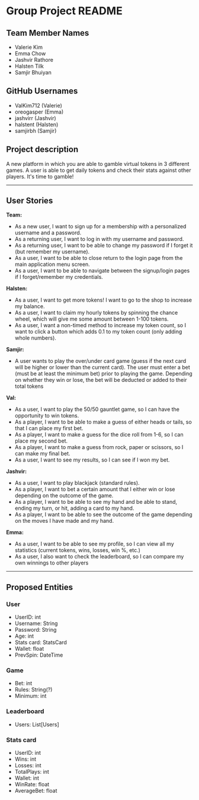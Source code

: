 # Group Project README

## Team Member Names
- Valerie Kim
- Emma Chow
- Jashvir Rathore
- Halsten Tilk
- Samjir Bhuiyan

## GitHub Usernames 
- ValKim712 (Valerie)
- oreogasper (Emma)
- jashvirr (Jashvir)
- halstent (Halsten)
- samjirbh (Samjir)


## Project description
A new platform in which you are able to gamble virtual tokens in 3 different games.
A user is able to get daily tokens and check their stats against other players.
It's time to gamble!

***

## User Stories
**Team:** 
- As a new user, I want to sign up for a membership with a personalized username and a password.
- As a returning user, I want to log in with my username and password.
- As a returning user, I want to be able to change my password if I forget it (but remember my username).
- As a user, I want to be able to close return to the login page from the main application menu screen.
- As a user, I want to be able to navigate between the signup/login pages if I forget/remember my credentials.

**Halsten:** 
- As a user, I want to get more tokens! I want to go to the shop to increase my balance.
- As a user, I want to claim my hourly tokens by spinning the chance wheel, which will give me some amount 
between 1-100 tokens.
- As a user, I want a non-timed method to increase my token count, so I want to click a button which adds 0.1 to my 
token count (only adding whole numbers).

**Samjir:** 
- A user wants to play the over/under card game (guess if the next card will be higher or lower than the 
current card). The user must enter a bet (must be at least the minimum bet) prior to playing the game. 
Depending on whether they win or lose, the bet will be deducted or added to their total tokens

**Val:**
- As a user, I want to play the 50/50 gauntlet game, so I can have the opportunity to win tokens. 
- As a player, I want to be able to make a guess of either heads or tails, so that I can place my first bet. 
- As a player, I want to make a guess for the dice roll from 1-6, so I can place my second bet. 
- As a player, I want to make a guess from rock, paper or scissors, so I can make my final bet. 
- As a user, I want to see my results, so I can see if I won my bet.


**Jashvir:** 
- As a user, I want to play blackjack (standard rules). 
- As a player, I want to bet a certain amount that I either win or lose depending on the outcome of the game. 
- As a player, I want to be able to see my hand and be able to stand, ending my turn, or hit, adding a card to my hand. 
- As a player, I want to be able to see the outcome of the game depending on the moves I have made and my hand.


**Emma:** 
- As a user, I want to be able to see my profile, so I can view all my statistics (current tokens, wins, losses, win %, etc.)
- As a user, I also want to check the leaderboard, so I can compare my own winnings to other players

***

## Proposed Entities

### User
- UserID: int
- Username: String
- Password: String
- Age: int
- Stats card: StatsCard
- Wallet: float
- PrevSpin: DateTime
### Game
- Bet: int
- Rules: String(?)
- Minimum: int
### Leaderboard
- Users: List[Users]
### Stats card
- UserID: int
- Wins: int
- Losses: int
- TotalPlays: int
- Wallet: int
- WinRate: float
- AverageBet: float
